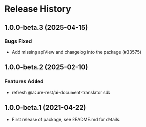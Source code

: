 # Release History

## 1.0.0-beta.3 (2025-04-15)

### Bugs Fixed

- Add missing apiView and changelog into the package (#33575)

## 1.0.0-beta.2 (2025-02-10)

### Features Added
- refresh @azure-rest/ai-document-translator sdk

## 1.0.0-beta.1 (2021-04-22)

- First release of package, see README.md for details.
